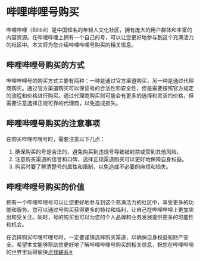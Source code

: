 # 哔哩哔哩号购买

哔哩哔哩（Bilibili）是中国知名的年轻人文化社区，拥有庞大的用户群体和丰富的内容资源。在哔哩哔哩上拥有一个自己的号，可以让您更好地参与到这个充满活力的社区中。本文将为您介绍哔哩哔哩号购买的相关信息。

## 哔哩哔哩号购买的方式

哔哩哔哩号的购买方式主要有两种：一种是通过官方渠道购买，另一种是通过代理商购买。通过官方渠道购买可以保证号的合法性和安全性，但是需要按照官方规定的流程和价格进行购买。通过代理商购买则可能会有更多的选择和灵活的价格，但需要注意选择正规可靠的代理商，以免造成损失。

## 哔哩哔哩号购买的注意事项

在购买哔哩哔哩号时，需要注意以下几点：
1. 确保购买的号是合法的，避免购买到违规号导致被封禁或受到其他风险。
2. 注意购买渠道的信誉和口碑，选择正规渠道购买可以更好地保障自身权益。
3. 购买时要了解清楚号的属性和限制，以免造成不必要的麻烦和损失。

## 哔哩哔哩号购买的价值

拥有一个哔哩哔哩号可以让您更好地参与到这个充满活力的社区中，享受更多的功能和服务。您可以通过号购买获得更多的特权和福利，让自己在哔哩哔哩上更加突出和受关注。同时，号的购买也可以为您的个人品牌和业务发展提供更多的可能性和机会。

在选择购买哔哩哔哩号时，一定要谨慎选择购买渠道，以确保自身权益和财产安全。希望本文能够帮助您更好地了解哔哩哔哩号购买的相关信息，祝您在哔哩哔哩的世界里玩得愉快[点我联系✈](https://doc.k02.cc)